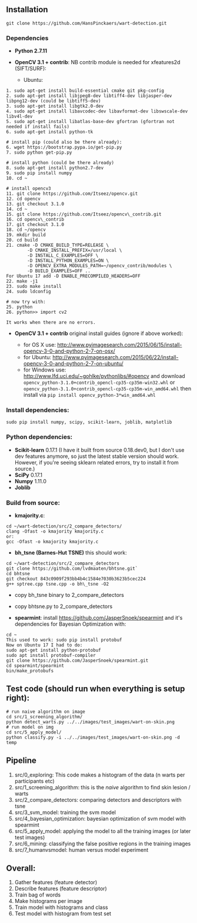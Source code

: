 ## Installation

```git clone https://github.com/HansPinckaers/wart-detection.git```

### Dependencies

- **Python 2.7.11**
- **OpenCV 3.1 + contrib**:
	NB contrib module is needed for xfeatures2d (SIFT/SURF):

	- Ubuntu:
```
1. sudo apt-get install build-essential cmake git pkg-config
2. sudo apt-get install libjpeg8-dev libtiff4-dev libjasper-dev libpng12-dev (could be libtiff5-dev)
3. sudo apt-get install libgtk2.0-dev
4. sudo apt-get install libavcodec-dev libavformat-dev libswscale-dev libv4l-dev
5. sudo apt-get install libatlas-base-dev gfortran (gfortran not needed if install fails)
6. sudo apt-get install python-tk

# install pip (could also be there already): 
6. wget https://bootstrap.pypa.io/get-pip.py
7. sudo python get-pip.py

# install python (could be there already)
8. sudo apt-get install python2.7-dev
9. sudo pip install numpy
10. cd ~

# install opencv3
11. git clone https://github.com/Itseez/opencv.git
12. cd opencv
13. git checkout 3.1.0
14. cd ~
15. git clone https://github.com/Itseez/opencv\_contrib.git
16. cd opencv\_contrib
17. git checkout 3.1.0
18. cd ~/opencv
19. mkdir build
20. cd build
21. cmake -D CMAKE_BUILD_TYPE=RELEASE \
		-D CMAKE_INSTALL_PREFIX=/usr/local \
		-D INSTALL_C_EXAMPLES=OFF \
		-D INSTALL_PYTHON_EXAMPLES=ON \
		-D OPENCV_EXTRA_MODULES_PATH=~/opencv_contrib/modules \
		-D BUILD_EXAMPLES=OFF ..
For Ubuntu 17 add -D ENABLE_PRECOMPILED_HEADERS=OFF
22. make -j1
23. sudo make install
24. sudo ldconfig

# now try with: 
25. python
26. python>> import cv2

It works when there are no errors.
```
- **OpenCV 3.1 + contrib** original install guides (ignore if above worked):

	- for OS X use: <http://www.pyimagesearch.com/2015/06/15/install-opencv-3-0-and-python-2-7-on-osx/>
	- for Ubuntu: <http://www.pyimagesearch.com/2015/06/22/install-opencv-3-0-and-python-2-7-on-ubuntu/>
	- for Windows use: <http://www.lfd.uci.edu/~gohlke/pythonlibs/#opencv> and download ```opencv_python-3.1.0+contrib_opencl-cp35-cp35m-win32.whl``` or ```opencv_python-3.1.0+contrib_opencl-cp35-cp35m-win_amd64.whl``` then install via ```pip install opencv_python-3*win_amd64.whl```

### Install dependencies:
```sudo pip install numpy, scipy, scikit-learn, joblib, matplotlib```

### Python dependencies:
- **Scikit-learn** 0.17.1 (I have it built from source 0.18.dev0, but I don't use dev features anymore, so just the latest stable version should work. However, if you're seeing sklearn related errors, try to install it from source.)
- **SciPy** 0.17.1
- **Numpy** 1.11.0
- **Joblib**

### Build from source:
- **kmajority.c**: 
```
cd ~/wart-detection/src/2_compare_detectors/
clang -Ofast -o kmajority kmajority.c
or:
gcc -Ofast -o kmajority kmajority.c
```

- **bh_tsne (Barnes-Hut TSNE)** this should work: 
```
cd ~/wart-detection/src/2_compare_detectors
git clone https://github.com/lvdmaaten/bhtsne.git`
cd bhtsne
git checkout 843c0909f293bb4b4c1584e7030b3623b5cec224
g++ sptree.cpp tsne.cpp -o bh\_tsne -O2
```
- copy bh_tsne binary to 2\_compare\_detectors
- copy bhtsne.py to 2\_compare\_detectors
	
- **spearmint**: install <https://github.com/JasperSnoek/spearmint> and it's dependencies for Bayesian Optimization with:
```
cd ~
This used to work: sudo pip install protobuf
Now on Ubuntu 17 I had to do:
sudo apt-get install python-protobuf
sudo apt install protobuf-compiler
git clone https://github.com/JasperSnoek/spearmint.git
cd spearmint/spearmint
bin/make_protobufs
```
## Test code (should run when everything is setup right):
```
# run naive algorithm on image
cd src/1_screening_algorithm/ 
python detect_warts.py ../../images/test_images/wart-on-skin.png
# run model on img
cd src/5_apply_model/ 
python classify.py -i ../../images/test_images/wart-on-skin.png -d temp
```

## Pipeline
1. src/0_exploring: This code makes a histogram of the data (n warts per participants etc)
2. src/1_screening_algorithm: this is the *naive* algorithm to find skin lesion / warts
3. src/2_compare_detectors: comparing detectors and descriptors with tsne
4. src/3_svm_model: training the svm model
5. src/4_bayesian_optimization: bayesian optimization of svm model with spearmint
6. src/5_apply_model: applying the model to all the training images (or later test images)
7. src/6_mining: classifying the false positive regions in the training images
8. src/7_humanvsmodel: human versus model experiment

## Overall:
1. Gather features (feature detector)
2. Describe features (feature descriptor)
3. Train bag of words
4. Make histograms per image
5. Train model with histograms and class
6. Test model with histogram from test set
